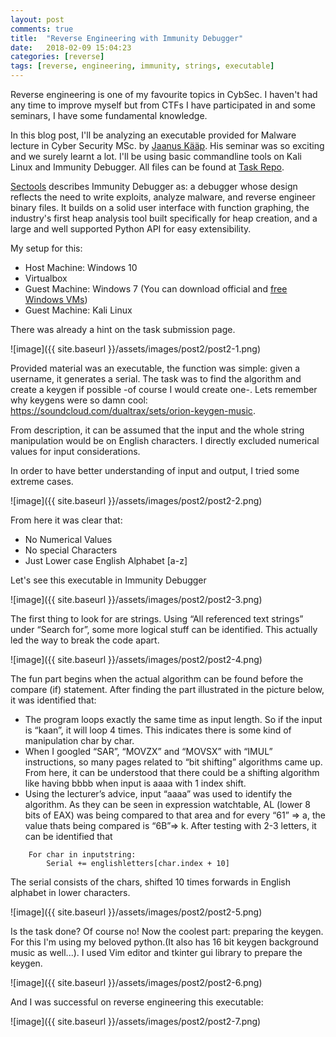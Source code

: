 ```yaml
---
layout: post
comments: true
title:  "Reverse Engineering with Immunity Debugger"
date:   2018-02-09 15:04:23
categories: [reverse]
tags: [reverse, engineering, immunity, strings, executable]
---
```


Reverse engineering is one of my favourite topics in CybSec. I haven't had any time to improve myself but from CTFs I have participated in and some seminars, I have some fundamental knowledge.

In this blog post, I'll be analyzing an executable provided for Malware lecture in Cyber Security MSc. by [Jaanus Kääp]. His seminar was so exciting and we surely learnt a lot. I'll be using basic commandline tools on Kali Linux and Immunity Debugger. All files can be found at [Task Repo].

[Sectools] describes Immunity Debugger as: a debugger whose design reflects the need to write exploits, analyze malware, and reverse engineer binary files. It builds on a solid user interface with function graphing, the industry's first heap analysis tool built specifically for heap creation, and a large and well supported Python API for easy extensibility.

My setup for this:
* Host Machine: Windows 10
* Virtualbox
* Guest Machine: Windows 7 (You can download official and [free Windows VMs])
* Guest Machine: Kali Linux

There was already a hint on the task submission page.

![image]({{ site.baseurl }}/assets/images/post2/post2-1.png)

Provided material was an executable, the function was simple: given a username, it generates a serial. The task was to find the algorithm and create a keygen if possible -of course I would create one-. Lets remember why keygens were so damn cool: https://soundcloud.com/dualtrax/sets/orion-keygen-music. 

From description, it can be assumed that the input and the whole string manipulation would be on English characters. I directly excluded numerical values for input considerations.

In order to have better understanding of input and output, I tried some extreme cases.

![image]({{ site.baseurl }}/assets/images/post2/post2-2.png)

From here it was clear that:
* No Numerical Values
* No special Characters
* Just Lower case English Alphabet [a-z]

Let's see this executable in Immunity Debugger

![image]({{ site.baseurl }}/assets/images/post2/post2-3.png)

The first thing to look for are strings. Using “All referenced text strings” under
“Search for”, some more logical stuff can be identified. This actually led the way to break the code apart.

![image]({{ site.baseurl }}/assets/images/post2/post2-4.png)

The fun part begins when the actual algorithm can be found before the compare (if) statement. After finding the
part illustrated in the picture below, it was identified that:
* The program loops exactly the same time as input length. So if the input is “kaan”, it will loop 4
times. This indicates there is some kind of manipulation char by char.
* When I googled “SAR”, “MOVZX” and “MOVSX” with “IMUL” instructions, so many pages related to
“bit shifting” algorithms came up. From here, it can be understood that there could be a shifting
algorithm like having bbbb when input is aaaa with 1 index shift.
* Using the lecturer’s advice, input “aaaa” was used to identify the algorithm. As they can be seen
in expression watchtable, AL (lower 8 bits of EAX) was being compared to that area and for every
“61” => a, the value thats being compared is “6B”=> k. After testing with 2-3 letters, it can be
identified that

```
    For char in inputstring:
        Serial += englishletters[char.index + 10]
``` 

The serial consists of the chars, shifted 10 times forwards in English alphabet in lower characters.

![image]({{ site.baseurl }}/assets/images/post2/post2-5.png)

Is the task done? Of course no! Now the coolest part: preparing the keygen. For this I'm using my beloved python.(It also has 16 bit keygen background music as well...). I used Vim editor and tkinter gui library to prepare the keygen.

![image]({{ site.baseurl }}/assets/images/post2/post2-6.png)

And I was successful on reverse engineering this executable:

![image]({{ site.baseurl }}/assets/images/post2/post2-7.png)




[Jaanus Kääp]:      https://www.clarifiedsecurity.com/jaanus-kaap/
[Free Windows VMs]: https://developer.microsoft.com/en-us/microsoft-edge/tools/vms/
[Sectools]: http://sectools.org/tool/immunitydebugger/
[Immunity Debugger]: https://www.immunityinc.com/products/debugger/
[Task Repo]: https://github.com/KaanSK/Reverse-Engineering-Example-with-Python-Keygen


